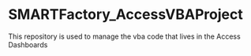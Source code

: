 # SMARTFactory_AccessVBAProject

This repository is used to manage the vba code that lives in the Access Dashboards 
